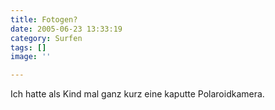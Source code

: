 ```yaml
---
title: Fotogen?
date: 2005-06-23 13:33:19
category: Surfen
tags: []
image: ''

---
```


Ich hatte als Kind mal ganz kurz eine kaputte Polaroidkamera.
